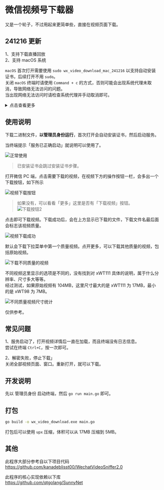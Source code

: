 # 微信视频号下载器

又是一个轮子，不过用起来更简单些，直接在视频页面下载。

## 241216 更新

1、支持下载直播回放
<br/>
2、支持 macOS 系统

`macOS` 首次打开需要使用 `sudo wx_video_download_mac_241216` 以支持自动安装证书，后续打开不用 `sudo`。
<br/>
关闭 `macOS` 终端时请使用 `Command + c` 的方式，否则可能会出现系统代理未取消，导致网络无法访问的问题。
<br/>
当出现网络无法访问时请检查系统代理并手动取消即可。

<details><summary>点击查看更多</summary>

## 241106 更新

1、修复了 非首次打开的视频，下载下来都无法播放的问题

现在点击页面上「更多推荐」视频，下载下来的视频可以正常打开播放了。
<br>
当出现「解密失败，停止下载」的提示，关闭全部视频页面、窗口。重新打开，就可以下载。


## 241104 更新

1、 支持下载不同质量的视频
<br>
2、 修复了下载的视频无法拖动进度条的问题
<br>
3、 修复了长视频内容进度未加载就下载，导致视频无法播放或不完整的问题
<br>
4、 修复了某些视频误判断为图片导致无法下载的问题
<br>
5、 修复了直播间一直加载中的问题

![下载按钮2](assets/screenshot13.png)

关于不同质量的视频，详情见下方使用说明。


## 241102 更新

在「更多」下拉菜单增加「下载视频」按钮，兼容不同详情页布局不同导致没有下载按钮的问题。

![下载按钮2](assets/screenshot10.png)


## 241101 更新

现在无需手动下载证书并安装了。
<br>
修复了下载时提示找不到 `lib/jszip.min.js` 的问题。


## 241031 更新

又遇到之前无法在页面下载的问题，这次改成了下载压缩包，视频在压缩包内的形式。
目前是可行的，但无法保证之后仍然可行。

建议使用 [WechatVideoSniffer2.0](https://github.com/kanadeblisst00/WechatVideoSniffer2.0) 稳定性更高。

## 241030 更新

当视频号内容是多张图片时，也会出现下载按钮。点击将会下载一个包含了全部图片的压缩包。

## 241022 更新

当视频被删除时没有正确地显示「被删除」而是一直处于加载中状态。
下载按钮修改成和其他操作按钮相同的样式。

## 241016 更新

前一个版本又下载不了，改回在页面直接下载又正常了，是和微信客户端版本有关吗，对这块不了解。
如果 241016 这个版本用不了，可以试试其他版本。
我目前微信客户端版本是 `Weixin 3.9.12.17`，可以正常下载的。

## 241011 更新

应该是视频号又改版了，不能直接在页面下载了。改成点击下载按钮复制视频链接到粘贴板，然后到谷歌或其他浏览器打开下载。
另外测试了很多视频都可以直接下载，没有加密了。所以如果有加密视频，新版本可能会下载失败。

> 在页面直接下载，理论上还是能实现，实现上要麻烦许多，后面再研究。

</details>

## 使用说明

下载二进制文件，**以管理员身份运行**，首次打开会自动安装证书，然后启动服务。

当终端提示「服务已正确启动」就说明可以使用了。

![正常使用](assets/screenshot8.png)

> 已安装证书会跳过安装证书步骤。

打开微信 PC 端，点击需要下载的视频，在视频下方的操作按钮一栏，会多出一个下载按钮，如下所示

![视频下载按钮](assets/screenshot1.png)

> 如果没有，可以看看「更多」这里是否有「下载视频」按钮。<br>
![下载按钮2](assets/screenshot10.png)


点击即可下载视频。下载成功后，会在上方显示已下载的文件，下载文件名最后面会标志该视频质量。

![视频下载成功](assets/screenshot2.png)

默认会下载下拉菜单中第一个质量视频。点开更多，可以下载其他质量的视频，包括原始视频。

![下载不同质量的视频](assets/screenshot13.png)
<br>

不同视频这里显示的选项是不同的，没有找到对 xWT111 具体的说明，属于什么分辨率、尺寸多大等等。
<br>
经过测试，如果原始视频有 104MB，这里尺寸最大的是 xWT111 为 17MB，最小的是 xWT98 为 7MB。

![不同质量视频尺寸统计](assets/screenshot14.png)

仅供参考。

## 常见问题

1、服务启动了，打开视频详情后一直在加载，而且终端没有日志信息。
<br>
尝试在终端 `Ctrl+C`，按一次即可。

2、解密失败，停止下载」
<br>
关闭全部视频页面、窗口。重新打开，就可以下载。


## 开发说明

先以 管理员身份 启动终端，然后 `go run main.go` 即可。

## 打包

```bash
go build -o wx_video_download.exe main.go
```

打包后可以使用 `upx` 压缩，体积可以从 17MB 压缩到 5MB。

## 其他

此程序大部分参考自以下项目代码
<br>
https://github.com/kanadeblisst00/WechatVideoSniffer2.0

此程序的核心实现依赖以下库
<br>
https://github.com/qtgolang/SunnyNet
